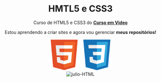 <div align='center'>
 <h1> HMTL5 e CSS3 </h1>
<div>

 Curso de HTML5 e CSS3 do <a target="_blank" rel="external" href="https://www.cursoemvideo.com/"><strong>Curso em Video</strong></a>

Estou aprendendo a criar sites e agora vou gerenciar <strong>meus repositórios!</strong>

<div>
    <img  alt="julio-HTML" height="100" width="100" src="https://raw.githubusercontent.com/devicons/devicon/master/icons/html5/html5-original.svg">
    <img  alt="julio-CSS" height="100" width="100" src="https://raw.githubusercontent.com/devicons/devicon/master/icons/css3/css3-original.svg">
</div>

<div>
<img alt="julio-HTML" height="" width="" src=https://user-images.githubusercontent.com/101740786/159775856-0a774a67-a233-4ba2-b801-e16556ee3784.png>
</div>

